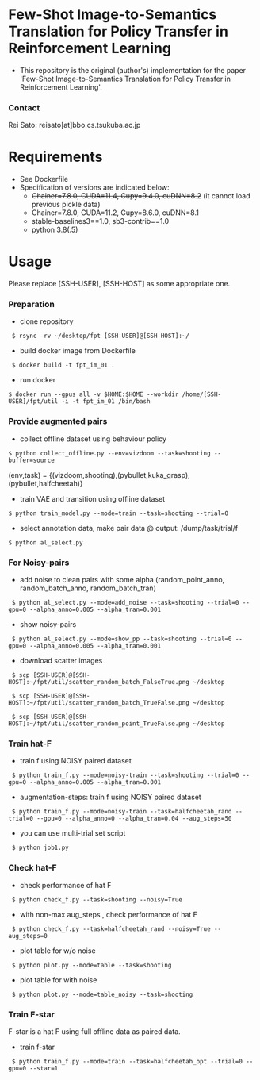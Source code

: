 # Few-Shot Image-to-Semantics Translation for Policy Transfer in Reinforcement Learning
- This repository is the original (author's) implementation for the paper 'Few-Shot Image-to-Semantics Translation for Policy Transfer in Reinforcement Learning'.


### Contact
Rei Sato: reisato[at]bbo.cs.tsukuba.ac.jp



# Requirements
- See Dockerfile
- Specification of versions are indicated below:
	- ~~Chainer=7.8.0, CUDA=11.4, Cupy=9.4.0, cuDNN=8.2~~ (it cannot load previous pickle data)
	- Chainer=7.8.0, CUDA=11.2, Cupy=8.6.0, cuDNN=8.1
	- stable-baselines3==1.0, sb3-contrib==1.0
	- python 3.8(.5)






# Usage

Please replace [SSH-USER], [SSH-HOST] as some appropriate one.

### Preparation

- clone repository

` $ rsync -rv ~/desktop/fpt [SSH-USER]@[SSH-HOST]:~/`

- build docker image from Dockerfile

` $ docker build -t fpt_im_01 .`

- run docker

` $ docker run --gpus all -v $HOME:$HOME --workdir /home/[SSH-USER]/fpt/util -i -t fpt_im_01 /bin/bash `


### Provide augmented pairs
- collect offline dataset using behaviour policy

` $ python collect_offline.py --env=vizdoom --task=shooting --buffer=source `

(env,task) = {(vizdoom,shooting),(pybullet,kuka_grasp),(pybullet,halfcheetah)}

- train VAE and transition using offline dataset

` $ python train_model.py --mode=train --task=shooting --trial=0 `

- select annotation data, make pair data @ output: /dump/task/trial/f

` $ python al_select.py `


### For Noisy-pairs

- add noise to clean pairs with some alpha (random_point_anno, random_batch_anno, random_batch_tran)

` $ python al_select.py --mode=add_noise --task=shooting --trial=0 --gpu=0 --alpha_anno=0.005 --alpha_tran=0.001`


- show noisy-pairs

` $ python al_select.py --mode=show_pp --task=shooting --trial=0 --gpu=0 --alpha_anno=0.005 --alpha_tran=0.001`


- download scatter images

` $ scp [SSH-USER]@[SSH-HOST]:~/fpt/util/scatter_random_batch_FalseTrue.png ~/desktop`

` $ scp [SSH-USER]@[SSH-HOST]:~/fpt/util/scatter_random_batch_TrueFalse.png ~/desktop`

` $ scp [SSH-USER]@[SSH-HOST]:~/fpt/util/scatter_random_point_TrueFalse.png ~/desktop`




### Train hat-F

- train f using NOISY paired dataset

` $ python train_f.py --mode=noisy-train --task=shooting --trial=0 --gpu=0 --alpha_anno=0.005 --alpha_tran=0.001`



- augmentation-steps: train f using NOISY paired dataset

` $ python train_f.py --mode=noisy-train --task=halfcheetah_rand --trial=0 --gpu=0 --alpha_anno=0 --alpha_tran=0.04 --aug_steps=50`


- you can use multi-trial set script

` $ python job1.py` 



### Check hat-F

- check performance of hat F

` $ python check_f.py --task=shooting --noisy=True`

- with non-max aug_steps , check performance of hat F

` $ python check_f.py --task=halfcheetah_rand --noisy=True --aug_steps=0`



- plot table for w/o noise

` $ python plot.py --mode=table --task=shooting`


- plot table for with noise

` $ python plot.py --mode=table_noisy --task=shooting`




### Train F-star

F-star is a hat F using full offline data as paired data.

- train f-star 

` $ python train_f.py --mode=train --task=halfcheetah_opt --trial=0 --gpu=0 --star=1`


